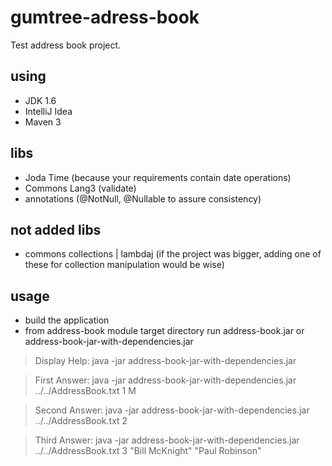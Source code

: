 gumtree-adress-book
===================

Test address book project.

using
-----

- JDK 1.6
- IntelliJ Idea
- Maven 3


libs
----
- Joda Time (because your requirements contain date operations)
- Commons Lang3 (validate)
- annotations (@NotNull, @Nullable to assure consistency)


not added libs
--------------
- commons collections | lambdaj (if the project was bigger, adding one of these for collection manipulation would be wise)

usage
-----

* build the application
* from address-book module target directory run address-book.jar or address-book-jar-with-dependencies.jar

>Display Help:
>java -jar address-book-jar-with-dependencies.jar

>First Answer:
>java -jar address-book-jar-with-dependencies.jar ../../AddressBook.txt 1 M

>Second Answer:
>java -jar address-book-jar-with-dependencies.jar ../../AddressBook.txt 2

>Third Answer:
>java -jar address-book-jar-with-dependencies.jar ../../AddressBook.txt 3 "Bill McKnight" "Paul Robinson"